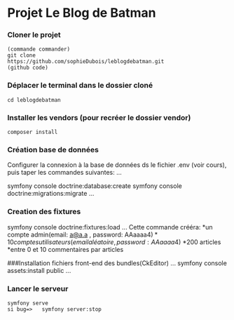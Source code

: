 # Projet Le Blog de Batman

### Cloner le projet

```
(commande commander)
git clone 
https://github.com/sophieDubois/leblogdebatman.git
(github code)
```

### Déplacer le terminal dans le dossier cloné
```
cd leblogdebatman
```

### Installer les vendors (pour recréer le dossier vendor)
```
composer install
```

### Création base de données
Configurer la connexion à la base de données ds le fichier .env (voir cours),
puis taper les commandes suivantes:
...

symfony console doctrine:database:create
symfony console doctrine:migrations:migrate
...

### Creation des fixtures
symfony console doctrine:fixtures:load
...
Cette commande crééra:
*un compte admin(email: a@a.a , password: AAaaaa4$)
*10 comptes utilisateurs(email aléatoire,password: AAaaaa4$)
*200  articles
*entre 0 et 10 commentaires par articles

###Installation fichiers front-end des bundles(CkEditor)
...
symfony console assets:install public
...

### Lancer le serveur
```
symfony serve
si bug=>   symfony server:stop
```